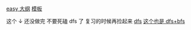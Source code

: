 [easy 大纲](https://blog.csdn.net/laoxiaohang/article/details/122396346?utm_source=app&app_version=5.3.0&code=app_1562916241&uLinkId=usr1mkqgl919blen)
[模板](https://blog.csdn.net/weixin_50586285/article/details/115282044?share_token=80e3cd70-5f9a-41cc-8d07-49158c2ea135)

这个 ↓ 还没做完 不要死磕 dfs 了 复习的时候再捡起来
[dfs](https://blog.csdn.net/qq_47733361/article/details/123858318)
[这个也是 dfs+bfs](https://blog.csdn.net/GD_ONE/article/details/104189342)
